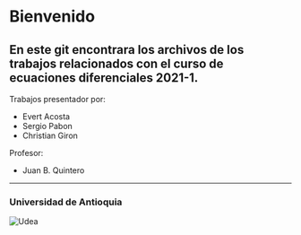 # Bienvenido
En este git encontrara los archivos de los trabajos relacionados
con el curso de ecuaciones diferenciales 2021-1.<br>
-----------------------
Trabajos presentador por:
- Evert Acosta
- Sergio Pabon
- Christian Giron

Profesor:
- Juan B. Quintero
---------------
### Universidad de Antioquia
![Udea](https://upload.wikimedia.org/wikipedia/commons/thumb/f/fb/Escudo-UdeA.svg/1200px-Escudo-UdeA.svg.png)